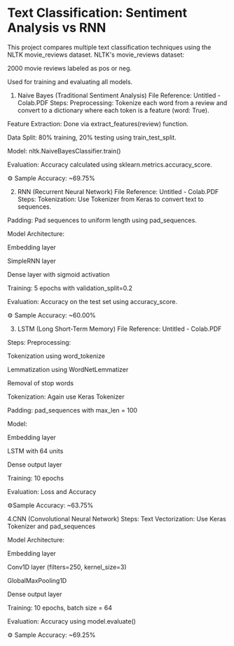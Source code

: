 # Text Classification: Sentiment Analysis vs RNN

This project compares multiple text classification techniques using the NLTK movie_reviews dataset.
NLTK's movie_reviews dataset:

2000 movie reviews labeled as pos or neg.

Used for training and evaluating all models.

1. Naive Bayes (Traditional Sentiment Analysis)
File Reference: Untitled - Colab.PDF
Steps:
Preprocessing: Tokenize each word from a review and convert to a dictionary where each token is a feature (word: True).

Feature Extraction: Done via extract_features(review) function.

Data Split: 80% training, 20% testing using train_test_split.

Model: nltk.NaiveBayesClassifier.train()

Evaluation: Accuracy calculated using sklearn.metrics.accuracy_score.

⚙️ Sample Accuracy: ~69.75%

2. RNN (Recurrent Neural Network)
File Reference: Untitled - Colab.PDF
Steps:
Tokenization: Use Tokenizer from Keras to convert text to sequences.

Padding: Pad sequences to uniform length using pad_sequences.

Model Architecture:

Embedding layer

SimpleRNN layer

Dense layer with sigmoid activation

Training: 5 epochs with validation_split=0.2

Evaluation: Accuracy on the test set using accuracy_score.

⚙️ Sample Accuracy: ~60.00%

3. LSTM (Long Short-Term Memory)
File Reference: Untitled - Colab.PDF

Steps:
Preprocessing:

Tokenization using word_tokenize

Lemmatization using WordNetLemmatizer

Removal of stop words

Tokenization: Again use Keras Tokenizer

Padding: pad_sequences with max_len = 100

Model:

Embedding layer

LSTM with 64 units

Dense output layer

Training: 10 epochs

Evaluation: Loss and Accuracy

⚙Sample Accuracy: ~63.75%

4.CNN (Convolutional Neural Network)
Steps:
Text Vectorization: Use Keras Tokenizer and pad_sequences

Model Architecture:

Embedding layer

Conv1D layer (filters=250, kernel_size=3)

GlobalMaxPooling1D

Dense output layer

Training: 10 epochs, batch size = 64

Evaluation: Accuracy using model.evaluate()

⚙️ Sample Accuracy: ~69.25%
